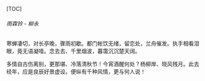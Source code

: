 [TOC]

###### 雨霖铃 - 柳永

​	寒蝉凄切，对长亭晚，骤雨初歇。都门帐饮无绪，留恋处，兰舟催发。执手相看泪眼，竟无语凝噎。念去去、千里烟波，暮霭沉沉楚天阔。

​	多情自古伤离别，更那堪、冷落清秋节！今宵酒醒何处？杨柳岸、晓风残月。此去经年，应是良辰好景虚设。便纵有千种风情，更与何人说！